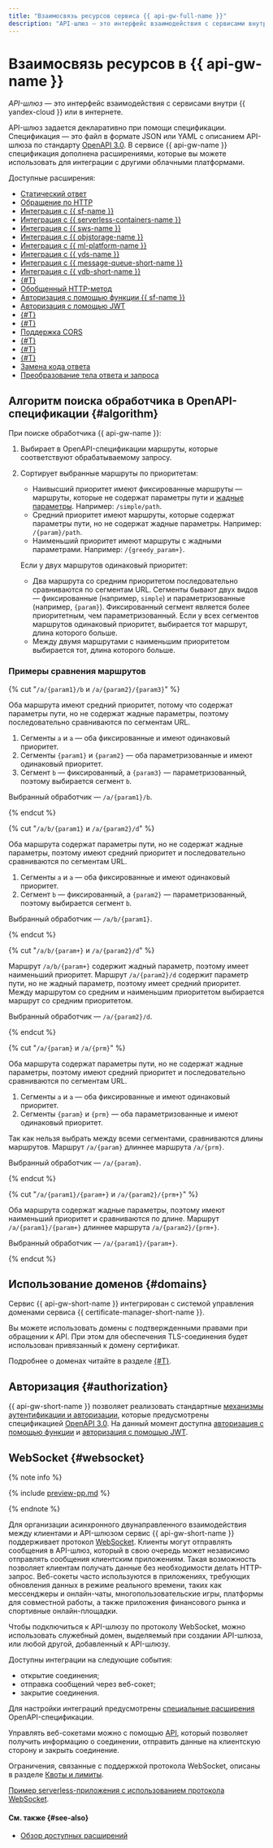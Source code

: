 ```yaml
---
title: "Взаимосвязь ресурсов сервиса {{ api-gw-full-name }}"
description: "API-шлюз — это интерфейс взаимодействия с сервисами внутри {{ yandex-cloud }} или в интернете. API-шлюз задается декларативно при помощи спецификации. Спецификация — это файл в формате JSON или YAML с описанием API-шлюза по стандарту OpenAPI 3.0. В сервисе {{ api-gw-name }} спецификация дополнена расширениями, которые вы можете использовать для интеграции с другими облачными платформами."
---
```


# Взаимосвязь ресурсов в {{ api-gw-name }}

_API-шлюз_ — это интерфейс взаимодействия с сервисами внутри {{ yandex-cloud }} или в интернете.

API-шлюз задается декларативно при помощи спецификации. Спецификация — это файл в формате JSON или YAML с описанием API-шлюза по стандарту [OpenAPI 3.0](https://github.com/OAI/OpenAPI-Specification). В сервисе {{ api-gw-name }} спецификация дополнена расширениями, которые вы можете использовать для интеграции с другими облачными платформами.

Доступные расширения:
* [Статический ответ](../concepts/extensions/dummy.md)
* [Обращение по HTTP](../concepts/extensions/http.md)
* [Интеграция с {{ sf-name }}](../concepts/extensions/cloud-functions.md)
* [Интеграция с {{ serverless-containers-name }}](../concepts/extensions/containers.md)
* [Интеграция с {{ sws-name }}](../concepts/extensions/sws.md)
* [Интеграция с {{ objstorage-name }}](../concepts/extensions/object-storage.md)
* [Интеграция с {{ ml-platform-name }}](../concepts/extensions/datasphere.md)
* [Интеграция с {{ yds-name }}](../concepts/extensions/datastreams.md)
* [Интеграция с {{ message-queue-short-name }}](../concepts/extensions/ymq.md)
* [Интеграция с {{ ydb-short-name }}](../concepts/extensions/ydb.md)
* [{#T}](../concepts/extensions/greedy-parameters.md)
* [Обобщенный HTTP-метод](../concepts/extensions/any-method.md)
* [Авторизация с помощью функции {{ sf-name }}](../concepts/extensions/function-authorizer.md)
* [Авторизация с помощью JWT](../concepts/extensions/jwt-authorizer.md)
* [{#T}](../concepts/extensions/websocket.md)
* [{#T}](../concepts/extensions/validator.md)
* [Поддержка CORS](../concepts/extensions/cors.md)
* [{#T}](../concepts/extensions/parametrization.md)
* [{#T}](../concepts/extensions/canary.md)
* [{#T}](../concepts/extensions/rate-limit.md)
* [Замена кода ответа](../concepts/extensions/status-mapping.md)
* [Преобразование тела ответа и запроса](../concepts/extensions/schema-mapping.md)

## Алгоритм поиска обработчика в OpenAPI-спецификации {#algorithm}

При поиске обработчика {{ api-gw-name }}:
1. Выбирает в OpenAPI-спецификации маршруты, которые соответствуют обрабатываемому запросу.
1. Сортирует выбранные маршруты по приоритетам:
    * Наивысший приоритет имеют фиксированные маршруты — маршруты, которые не содержат параметры пути и [жадные параметры](extensions/greedy-parameters.md). Например: `/simple/path`.
    * Средний приоритет имеют маршруты, которые содержат параметры пути, но не содержат жадные параметры. Например: `/{param}/path`.
    * Наименьший приоритет имеют маршруты с жадными параметрами. Например: `/{greedy_param+}`.

    Если у двух маршрутов одинаковый приоритет:
    * Два маршрута со средним приоритетом последовательно сравниваются по сегментам URL. Сегменты бывают двух видов — фиксированные (например, `simple`) и параметризованные (например, `{param}`). Фиксированный сегмент является более приоритетным, чем параметризованный. Если у всех сегментов маршрутов одинаковый приоритет, выбирается тот маршрут, длина которого больше.
    * Между двумя маршрутами с наименьшим приоритетом выбирается тот, длина которого больше.

### Примеры сравнения маршрутов

{% cut "`/a/{param1}/b` и `/a/{param2}/{param3}`" %}

Оба маршрута имеют средний приоритет, потому что содержат параметры пути, но не содержат жадные параметры, поэтому последовательно сравниваются по сегментам URL.

1. Сегменты `a` и `a` — оба фиксированные и имеют одинаковый приоритет.
1. Сегменты `{param1}` и `{param2}` — оба параметризованные и имеют одинаковый приоритет.
1. Сегмент `b` — фиксированный, а `{param3}` — параметризованный, поэтому выбирается сегмент `b`.

Выбранный обработчик — `/a/{param1}/b`.

{% endcut %}

{% cut "`/a/b/{param1}` и `/a/{param2}/d`" %}

Оба маршрута содержат параметры пути, но не содержат жадные параметры, поэтому имеют средний приоритет и последовательно сравниваются по сегментам URL.

1. Сегменты `a` и `a` — оба фиксированные и имеют одинаковый приоритет.
1. Сегмент `b` — фиксированный, а `{param2}` — параметризованный, поэтому выбирается сегмент `b`.

Выбранный обработчик — `/a/b/{param1}`.

{% endcut %}

{% cut "`/a/b/{param+}` и `/a/{param2}/d`" %}

Маршрут `/a/b/{param+}` содержит жадный параметр, поэтому имеет наименьший приоритет. Маршрут `/a/{param2}/d` содержит параметр пути, но не жадный параметр, поэтому имеет средний приоритет. Между маршрутом со средним и наименьшим приоритетом выбирается маршрут со средним приоритетом.

Выбранный обработчик — `/a/{param2}/d`.

{% endcut %}

{% cut "`/a/{param}` и `/a/{prm}`" %}

Оба маршрута содержат параметры пути, но не содержат жадные параметры, поэтому имеют средний приоритет и последовательно сравниваются по сегментам URL.

1. Сегменты `a` и `a` — оба фиксированные и имеют одинаковый приоритет.
1. Сегменты `{param}` и `{prm}` — оба параметризованные и имеют одинаковый приоритет.

Так как нельзя выбрать между всеми сегментами, сравниваются длины маршрутов. Маршрут `/a/{param}` длиннее маршрута `/a/{prm}`.

Выбранный обработчик — `/a/{param}`.

{% endcut %}

{% cut "`/a/{param1}/{param+}` и `/a/{param2}/{prm+}`" %}

Оба маршрута содержат жадные параметры, поэтому имеют наименьший приоритет и сравниваются по длине. Маршрут `/a/{param1}/{param+}` длиннее маршрута `/a/{param2}/{prm+}`.

Выбранный обработчик — `/a/{param1}/{param+}`.

{% endcut %}

## Использование доменов {#domains}

Сервис {{ api-gw-short-name }} интегрирован с системой управления доменами сервиса {{ certificate-manager-short-name }}. 

Вы можете использовать домены с подтвержденными правами при обращении к API. При этом для обеспечения TLS-соединения будет использован привязанный к домену сертификат.

Подробнее о доменах читайте в разделе [{#T}](../../certificate-manager/concepts/domains/services.md).

## Авторизация {#authorization}

{{ api-gw-short-name }} позволяет реализовать стандартные [механизмы аутентификации и авторизации](https://swagger.io/docs/specification/authentication/), которые предусмотрены спецификацией [OpenAPI 3.0](https://github.com/OAI/OpenAPI-Specification). На данный момент доступна [авторизация с помощью функции](../concepts/extensions/function-authorizer.md) и [авторизация с помощью JWT](../concepts/extensions/jwt-authorizer.md).

## WebSocket {#websocket}

{% note info %}

{% include [preview-pp.md](../../_includes/preview-pp.md) %}

{% endnote %}

Для организации асинхронного двунаправленного взаимодействия между клиентами и API-шлюзом сервис {{ api-gw-short-name }} поддерживает протокол [WebSocket](/blog/posts/2023/04/yandex-api-gateway-and-websocket#podderzhka-protokola-websocket-v-api-gateway). Клиенты могут отправлять сообщения в API-шлюз, который в свою очередь может независимо отправлять сообщения клиентским приложениям. Такая возможность позволяет клиентам получать данные без необходимости делать HTTP-запрос. Веб-сокеты часто используются в приложениях, требующих обновления данных в режиме реального времени, таких как мессенджеры и онлайн-чаты, многопользовательские игры, платформы для совместной работы, а также приложения финансового рынка и спортивные онлайн-площадки.

Чтобы подключиться к API-шлюзу по протоколу WebSocket, можно использовать служебный домен, выделяемый при создании API-шлюза, или любой другой, добавленный к API-шлюзу.

Доступны интеграции на следующие события:
* открытие соединения;
* отправка сообщений через веб-сокет;
* закрытие соединения.

Для настройки интеграций предусмотрены [специальные расширения](extensions/websocket.md) OpenAPI-спецификации.

Управлять веб-сокетами можно с помощью [API](../api-ref/websocket/authentication.md), который позволяет получить информацию о соединении, отправить данные на клиентскую сторону и закрыть соединение.

Ограничения, связанные с поддержкой протокола WebSocket, описаны в разделе [Квоты и лимиты](../concepts/limits.md).

[Пример serverless-приложения с использованием протокола WebSocket](http://github.com/yandex-cloud-examples/yc-serverless-game).
 
#### См. также {#see-also}

* [Обзор доступных расширений](extensions/index.md)

